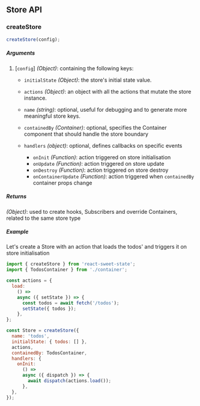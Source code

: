 ## Store API

### createStore

```js
createStore(config);
```

##### Arguments

1. [`config`] _(Object)_: containing the following keys:

   - `initialState` _(Object)_: the store's initial state value.

   - `actions` _(Object)_: an object with all the actions that mutate the store instance.

   - `name` _(string)_: optional, useful for debugging and to generate more meaningful store keys.

   - `containedBy` _(Container)_: optional, specifies the Container component that should handle the store boundary

   - `handlers` _(object)_: optional, defines callbacks on specific events

     - `onInit` _(Function)_: action triggered on store initialisation
     - `onUpdate` _(Function)_: action triggered on store update
     - `onDestroy` _(Function)_: action triggered on store destroy
     - `onContainerUpdate` _(Function)_: action triggered when `containedBy` container props change

##### Returns

_(Object)_: used to create hooks, Subscribers and override Containers, related to the same store type

##### Example

Let's create a Store with an action that loads the todos' and triggers it on store initialisation

```js
import { createStore } from 'react-sweet-state';
import { TodosContainer } from './container';

const actions = {
  load:
    () =>
    async ({ setState }) => {
      const todos = await fetch('/todos');
      setState({ todos });
    },
};

const Store = createStore({
  name: 'todos',
  initialState: { todos: [] },
  actions,
  containedBy: TodosContainer,
  handlers: {
    onInit:
      () =>
      async ({ dispatch }) => {
        await dispatch(actions.load());
      },
  },
});
```
